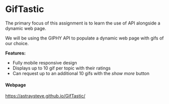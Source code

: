 # GifTastic
The primary focus of this assignment is to learn the use of API alongside a dynamic web page.

We will be using the GIPHY API to populate a dynamic web page with gifs of our choice.

**Features:**
* Fully mobile responsive design
* Displays up to 10 gif per topic with their ratings
* Can request up to an additional 10 gifs with the *show more* button

#### Webpage
https://astraysteve.github.io/GifTastic/
